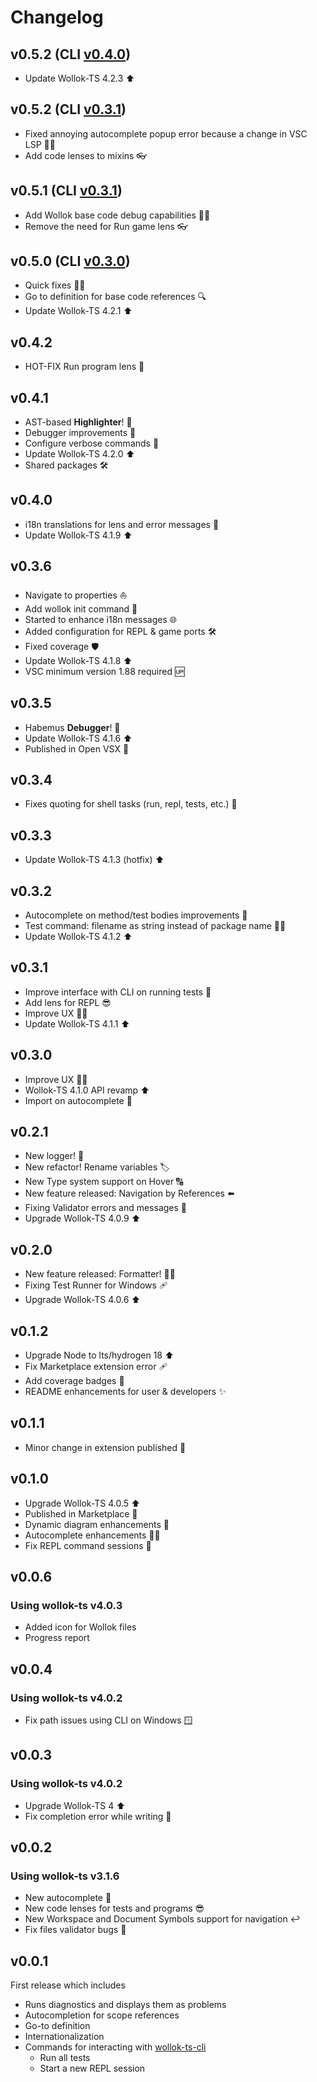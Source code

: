 # Changelog

## v0.5.2 (CLI [v0.4.0](https://github.com/uqbar-project/wollok-ts-cli/releases/tag/v0.4.0))
- Update Wollok-TS 4.2.3 ⬆️

## v0.5.2 (CLI [v0.3.1](https://github.com/uqbar-project/wollok-ts-cli/releases/tag/v0.3.1))
- Fixed annoying autocomplete popup error because a change in VSC LSP 🧑‍🏭
- Add code lenses to mixins 👓

## v0.5.1 (CLI [v0.3.1](https://github.com/uqbar-project/wollok-ts-cli/releases/tag/v0.3.1))
- Add Wollok base code debug capabilities 🐛🌐
- Remove the need for Run game lens 👓

## v0.5.0 (CLI [v0.3.0](https://github.com/uqbar-project/wollok-ts-cli/releases/tag/v0.3.0))
- Quick fixes 🧑‍🏭
- Go to definition for base code references 🔍
- Update Wollok-TS 4.2.1 ⬆️

## v0.4.2
- HOT-FIX Run program lens 🚧

## v0.4.1
- AST-based **Highlighter**! 🔆
- Debugger improvements 🐛
- Configure verbose commands 📓
- Update Wollok-TS 4.2.0 ⬆️
- Shared packages 🛠️

## v0.4.0
- i18n translations for lens and error messages 💬
- Update Wollok-TS 4.1.9 ⬆️

## v0.3.6
- Navigate to properties ⛵
- Add wollok init command 🌱
- Started to enhance i18n messages 🌐
- Added configuration for REPL & game ports 🛠️
- Fixed coverage 🛡️
- Update Wollok-TS 4.1.8 ⬆️
- VSC minimum version 1.88 required 🆙

## v0.3.5
- Habemus **Debugger**! 🐞
- Update Wollok-TS 4.1.6 ⬆️
- Published in Open VSX 🌈

## v0.3.4
- Fixes quoting for shell tasks (run, repl, tests, etc.) 🙌

## v0.3.3
- Update Wollok-TS 4.1.3 (hotfix) ⬆️

## v0.3.2
- Autocomplete on method/test bodies improvements 📝
- Test command: filename as string instead of package name ✍🏼
- Update Wollok-TS 4.1.2 ⬆️

## v0.3.1
- Improve interface with CLI on running tests 🚦
- Add lens for REPL 😎
- Improve UX 🧑‍💻
- Update Wollok-TS 4.1.1 ⬆️

## v0.3.0
- Improve UX 🧑‍💻
- Wollok-TS 4.1.0 API revamp ⬆️
- Import on autocomplete 📝

## v0.2.1
- New logger! 📝
- New refactor! Rename variables 🏷️
- New Type system support on Hover 🔠
- New feature released: Navigation by References ⬅️
- Fixing Validator errors and messages 🧐
- Upgrade Wollok-TS 4.0.9 ⬆️

## v0.2.0

- New feature released: Formatter! 💅🏼
- Fixing Test Runner for Windows 🩹
- Upgrade Wollok-TS 4.0.6 ⬆️

## v0.1.2

- Upgrade Node to lts/hydrogen 18 ⬆️
- Fix Marketplace extension error 🩹
- Add coverage badges 🎯
- README enhancements for user & developers ✨

## v0.1.1

- Minor change in extension published 🔴

## v0.1.0

- Upgrade Wollok-TS 4.0.5 ⬆️
- Published in Marketplace 🌈
- Dynamic diagram enhancements 🔵
- Autocomplete enhancements ✍🏼
- Fix REPL command sessions 🐛

## v0.0.6

### Using wollok-ts v4.0.3

- Added icon for Wollok files
- Progress report

## v0.0.4

### Using wollok-ts v4.0.2

- Fix path issues using CLI on Windows 🪟

## v0.0.3

### Using wollok-ts v4.0.2

- Upgrade Wollok-TS 4 ⬆️
- Fix completion error while writing 🐛

## v0.0.2

### Using wollok-ts v3.1.6

- New autocomplete 🔢
- New code lenses for tests and programs 😎
- New Workspace and Document Symbols support for navigation ↩️
- Fix files validator bugs 🐛

## v0.0.1

First release which includes

- Runs diagnostics and displays them as problems
- Autocompletion for scope references
- Go-to definition
- Internationalization
- Commands for interacting with [wollok-ts-cli](https://github.com/uqbar-project/wollok-ts-cli)
  - Run all tests
  - Start a new REPL session
